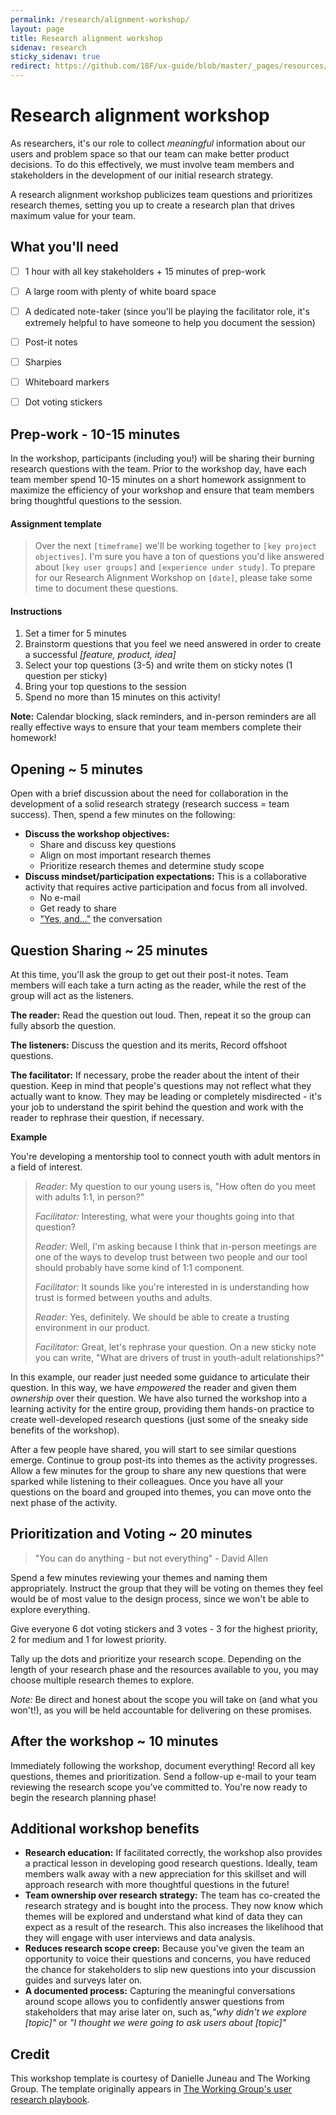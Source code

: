 ```yaml
---
permalink: /research/alignment-workshop/
layout: page
title: Research alignment workshop
sidenav: research
sticky_sidenav: true
redirect: https://github.com/18F/ux-guide/blob/master/_pages/resources/research-alignment-workshop.md
---
```


# Research alignment workshop

As researchers, it's our role to collect *meaningful* information about our users and problem space so that our team can make better product decisions. To do this effectively, we must involve team members and stakeholders in the development of our initial research strategy.

A research alignment workshop publicizes team questions and prioritizes research themes, setting you up to create a research plan that drives maximum value for your team.


## What you'll need

- [ ] 1 hour with all key stakeholders + 15 minutes of prep-work
- [ ] A large room with plenty of white board space
- [ ] A dedicated note-taker (since you'll be playing the facilitator role, it's extremely helpful to have someone to help you document the session)
- [ ] Post-it notes
- [ ] Sharpies
- [ ] Whiteboard markers
- [ ] Dot voting stickers


## Prep-work - 10-15 minutes

In the workshop, participants (including you!) will be sharing their burning research questions with the team. Prior to the workshop day, have each team member spend 10-15 minutes on a short homework assignment to maximize the efficiency of your workshop and ensure that team members bring thoughtful questions to the session.

#### Assignment template

> Over the next `[timeframe]` we'll be working together to `[key project objectives]`. I'm sure you have a ton of questions you'd like answered about `[key user groups]` and `[experience under study]`. To prepare for our Research Alignment Workshop on `[date]`, please take some time to document these questions.

#### Instructions

1. Set a timer for 5 minutes
1. Brainstorm questions that you feel we need answered in order to create a successful *[feature, product, idea]*
1. Select your top questions (3-5) and write them on sticky notes (1 question per sticky)
1. Bring your top questions to the session
1. Spend no more than 15 minutes on this activity!

**Note:** Calendar blocking, slack reminders, and in-person reminders are all really effective ways to ensure that your team members complete their homework!


## Opening ~ 5 minutes

Open with a brief discussion about the need for collaboration in the development of a solid research strategy (research success = team success). Then, spend a few minutes on the following:

- **Discuss the workshop objectives:**
	- Share and discuss key questions
	- Align on most important research themes
	- Prioritize research themes and determine study scope
- **Discuss mindset/participation expectations:** This is a collaborative activity that requires active participation and focus from all involved.
	- No e-mail
	- Get ready to share
	- ["Yes, and..."](https://en.wikipedia.org/wiki/Yes,_and...) the conversation

## Question Sharing ~ 25 minutes

At this time, you'll ask the group to get out their post-it notes. Team members will each take a turn acting as the reader, while the rest of the group will act as the listeners.

**The reader:** Read the question out loud. Then, repeat it so the group can fully absorb the question.

**The listeners:** Discuss the question and its merits, Record offshoot questions.

**The facilitator:** If necessary, probe the reader about the intent of their question. Keep in mind that people's questions may not reflect what they actually want to know. They may be leading or completely misdirected - it's your job to understand the spirit behind the question and work with the reader to rephrase their question, if necessary.

**Example**

You're developing a mentorship tool to connect youth with adult mentors in a field of interest.

> *Reader:* My question to our young users is, "How often do you meet with adults 1:1, in person?"
>
> *Facilitator:* Interesting, what were your thoughts going into that question?
>
> *Reader:* Well, I'm asking because I think that in-person meetings are one of the ways to develop trust between two people and our tool should probably have some kind of 1:1 component.
>
> *Facilitator:* It sounds like you're interested in is understanding how trust is formed between youths and adults.
>
> *Reader:* Yes, definitely. We should be able to create a trusting environment in our product.
>
> *Facilitator:* Great, let's rephrase your question. On a new sticky note you can write, "What are drivers of trust in youth-adult relationships?"

In this example, our reader just needed some guidance to articulate their question. In this way, we have *empowered* the reader and given them *ownership* over their question. We have also turned the workshop into a learning activity for the entire group, providing them hands-on practice to create well-developed research questions (just some of the sneaky side benefits of the workshop).

After a few people have shared,  you will start to see similar questions emerge. Continue to group post-its into themes as the activity progresses. Allow a few minutes for the group to share any new questions that were sparked while listening to their colleagues. Once you have all your questions on the board and grouped into themes, you can move onto the next phase of the activity.


## Prioritization and Voting ~ 20 minutes

> "You can do anything - but not everything" - David Allen

Spend a few minutes reviewing your themes and naming them appropriately. Instruct the group that they will be voting on themes they feel would be of most value to the design process, since we won't be able to explore everything.

Give everyone 6 dot voting stickers and 3 votes - 3 for the highest priority, 2 for medium and 1 for lowest priority.

Tally up the dots and prioritize your research scope. Depending on the length of your research phase and the resources available to you, you may choose multiple research themes to explore.

*Note:* Be direct and honest about the scope you will take on (and what you won't!), as you will be held accountable for delivering on these promises.


## After the workshop ~ 10 minutes

Immediately following the workshop, document everything! Record all key questions, themes and prioritization. Send a follow-up e-mail to your team reviewing the research scope you've committed to. You're now ready to begin the research planning phase!

## Additional workshop benefits
- **Research education:** If facilitated correctly, the workshop also provides a practical lesson in developing good research questions. Ideally, team members walk away with a new appreciation for this skillset and will approach research with more thoughtful questions in the future!
- **Team ownership over research strategy:** The team has co-created the research strategy and is bought into the process. They now know which themes will be explored and understand what kind of data they can expect as a result of the research. This also increases the likelihood that they will engage with user interviews and data analysis.
- **Reduces research scope creep:** Because you've given the team an opportunity to voice their questions and concerns, you have reduced the chance for stakeholders to slip new questions into your discussion guides and surveys later on.
- **A documented process:** Capturing the meaningful conversations around scope allows you to confidently answer questions from stakeholders that may arise later on, such as,*"why didn't we explore [topic]"* or *"I thought we were going to ask users about [topic]"*

## Credit

This workshop template is courtesy of Danielle Juneau and The Working Group. The template originally appears in [The Working Group's user research playbook](https://twg-x-uxr.gitbook.io/plays/research-alignment-workshop).
